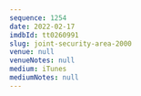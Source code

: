 ```yaml
---
sequence: 1254
date: 2022-02-17
imdbId: tt0260991
slug: joint-security-area-2000
venue: null
venueNotes: null
medium: iTunes
mediumNotes: null
---
```

